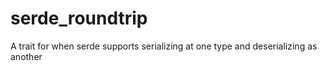 # serde_roundtrip
A trait for when serde supports serializing at one type and deserializing as another
